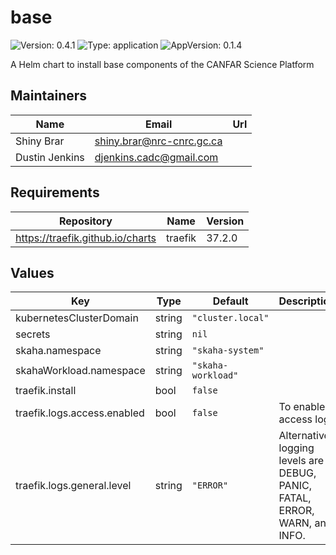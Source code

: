 # base

![Version: 0.4.1](https://img.shields.io/badge/Version-0.4.1-informational?style=flat-square) ![Type: application](https://img.shields.io/badge/Type-application-informational?style=flat-square) ![AppVersion: 0.1.4](https://img.shields.io/badge/AppVersion-0.1.4-informational?style=flat-square)

A Helm chart to install base components of the CANFAR Science Platform

## Maintainers

| Name | Email | Url |
| ---- | ------ | --- |
| Shiny Brar | <shiny.brar@nrc-cnrc.gc.ca> |  |
| Dustin Jenkins | <djenkins.cadc@gmail.com> |  |

## Requirements

| Repository | Name | Version |
|------------|------|---------|
| https://traefik.github.io/charts | traefik | 37.2.0 |

## Values

| Key | Type | Default | Description |
|-----|------|---------|-------------|
| kubernetesClusterDomain | string | `"cluster.local"` |  |
| secrets | string | `nil` |  |
| skaha.namespace | string | `"skaha-system"` |  |
| skahaWorkload.namespace | string | `"skaha-workload"` |  |
| traefik.install | bool | `false` |  |
| traefik.logs.access.enabled | bool | `false` | To enable access logs |
| traefik.logs.general.level | string | `"ERROR"` | Alternative logging levels are DEBUG, PANIC, FATAL, ERROR, WARN, and INFO. |
